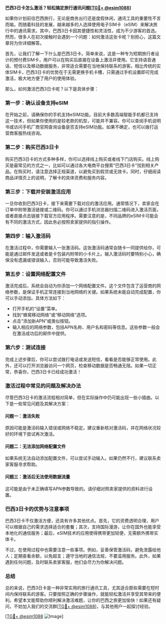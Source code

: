 **巴西3日卡怎么激活？轻松搞定旅行通讯问题[[TG💪+ @esim1088](https://t.me/s/esim1088)]**

如果你计划前往巴西旅行，无论是商务出行还是度假休闲，通讯工具的重要性不言而喻。而随着科技的发展，越来越多的人选择使用电子SIM卡（eSIM）来解决旅行中的通讯需求。其中，巴西3日卡因其便捷性和灵活性，成为不少游客的首选。然而，很多人在初次接触时会遇到一个问题：如何激活这张卡呢？别担心，这篇文章将为你详细解答。

首先，让我们了解一下什么是巴西3日卡。简单来说，这是一种专为短期旅行者设计的预付费SIM卡，用户可以在购买后直接在设备上激活并使用。它支持语音通话、短信以及移动数据服务，非常适合需要在当地保持联系的游客。相比传统的实体SIM卡，巴西3日卡的优势在于无需更换手机卡槽，只需通过手机设置即可完成激活，极大地方便了用户的使用体验。

那么，如何激活巴西3日卡呢？以下是具体步骤：

### **第一步：确认设备支持eSIM**
在开始之前，请确保你的手机支持eSIM功能。目前大多数高端智能手机都已支持这一技术，但如果你使用的是较老款的机型，可能并不兼容。你可以查阅手机说明书或访问手机厂商官网查询设备是否支持eSIM功能。如果不确定，也可以拨打运营商客服热线咨询。

### **第二步：购买巴西3日卡**
购买巴西3日卡的方式多种多样，你可以选择线上购买或者线下门店购买。线上购买是最常见的方式之一，比如可以通过各大电商平台搜索“巴西3日卡”找到相关产品。在购买时，请注意选择正规渠道，以避免买到假货或无效卡。同时，仔细阅读商品详情页上的说明，了解卡的具体资费和服务内容。

### **第三步：下载并安装激活应用**
一旦你收到巴西3日卡，接下来需要下载对应的激活应用。通常情况下，卖家会在订单中附带激活链接或二维码。你可以通过手机浏览器扫描二维码进入激活页面，或者直接点击链接下载官方应用程序。需要注意的是，不同品牌的eSIM卡可能会有不同的激活方式，因此务必按照卖家提供的指引操作。

### **第四步：输入激活码**
在激活过程中，你需要输入一张激活码。这张激活码通常会随卡一同提供给你，可能是通过邮件发送或者是卡包装内附带的小卡片上。输入激活码时要特别小心，确保没有遗漏或错误输入，否则可能导致激活失败。

### **第五步：设置网络配置文件**
激活完成后，系统会自动为你添加一个网络配置文件。这个文件包含了运营商的网络参数，是保证手机正常连接到当地网络的关键。如果系统未能自动完成配置，你可以手动添加。具体方法如下：
- 打开手机的“设置”菜单。
- 找到“蜂窝移动网络”或“移动网络”选项。
- 点击“添加新APN”或类似按钮。
- 输入相应的网络参数，包括APN名称、用户名和密码等信息。这些参数一般会在激活成功后的邮件中提供。

### **第六步：测试连接**
完成上述步骤后，你可以尝试拨打电话或发送短信，看看是否能够正常使用。此外，还可以打开浏览器访问一个网页，检查移动数据是否畅通无阻。如果一切正常，恭喜你，巴西3日卡已经成功激活！

### **激活过程中常见的问题及解决办法**

尽管巴西3日卡的激活流程相对简单，但在实际操作中仍可能出现一些小插曲。以下是一些常见问题及其解决方案：

#### **问题一：激活失败**
原因可能是激活码输入错误或网络不稳定。建议重新核对激活码，并在网络状况较好的环境下尝试再次激活。

#### **问题二：无法添加网络配置文件**
如果系统无法自动添加配置文件，可以尝试手动输入。如果仍然不行，建议联系卖家客服寻求帮助。

#### **问题三：激活后无法使用数据流量**
这可能是由于未正确填写APN参数导致的。请仔细对照卖家提供的资料进行设置。

### **巴西3日卡的优势与注意事项**

巴西3日卡不仅激活方便，还具有许多其他优点。首先，它的资费透明合理，用户可以根据自己的需求选择适合的套餐；其次，支持国际漫游，让你在国外也能享受本地化的通信服务；最后，eSIM技术的应用使得携带更加轻便，无需额外携带实体卡。

不过，在使用过程中也需要注意一些事项。例如，妥善保管激活码，避免泄露给他人；定期查看余额，以免超支；遵守当地的通信法规，不要滥用服务。此外，如果遇到任何问题，及时联系卖家客服，他们会尽力为你解决问题。

### **总结**

总的来说，巴西3日卡是一种非常实用的旅行通讯工具，尤其适合那些需要在短时间内保持联系的游客。只要按照正确的步骤操作，就能轻松激活并享受其带来的便利。希望本文能帮助你顺利解决激活难题，让你的巴西之旅更加愉快！如果还有疑问，不妨加入我们的交流群[[TG💪+ @esim1088](https://t.me/s/esim1088)]，与其他用户一起探讨经验。

[[TG💪+ @esim1088](https://t.me/s/esim1088) ![Image](https://i.postimg.cc/4NQfJmqS/Snipaste-2025-05-13-00-14-12.png)]